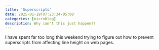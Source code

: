 ```yaml
---
title: 'Superscripts'
date: 2025-01-19T07:23:34-05:00
categories: [microblog]
description: Why can't this just happen?!
---
```

I have spent far too long this weekend trying to figure out how to
prevent superscripts from affecting line height on web pages.
